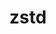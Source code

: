 ---
title: "zstd"
layout: cache
categories: [package, develop]
meta: {"versions": ["1.5.2"], "compilers": ["gcc@7.5.0", "gcc@8.4.0"]}
spec_files: 
 - spec-0.json
 - spec-1.json
 - spec-2.json
spec_names:
 - 'zstd@1.5.2%gcc@7.5.0+programs compression=none libs=shared,static arch=linux-ubuntu18.04-x86_64'
 - 'zstd@1.5.2%gcc@8.4.0+programs compression=none libs=shared,static arch=linux-ubuntu18.04-x86_64'
 - 'zstd@1.5.2%gcc@7.5.0~programs libs=shared,static arch=linux-ubuntu18.04-x86_64'
---